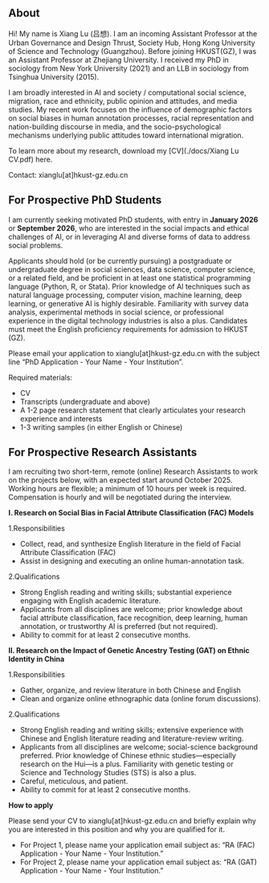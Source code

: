 ## About
Hi! My name is Xiang Lu (吕想). I am an incoming Assistant Professor at the Urban Governance and Design Thrust, Society Hub, Hong Kong University of Science and Technology (Guangzhou). Before joining HKUST(GZ), I was an Assistant Professor at Zhejiang University. I received my PhD in sociology from New York University (2021) and an LLB in sociology from Tsinghua University (2015).

I am broadly interested in AI and society / computational social science, migration, race and ethnicity, public opinion and attitudes, and media studies. My recent work focuses on the influence of demographic factors on social biases in human annotation processes, racial representation and nation-building discourse in media, and the socio-psychological mechanisms underlying public attitudes toward international migration.

To learn more about my research, download my [CV](./docs/Xiang Lu CV.pdf) here.

Contact: xianglu[at]hkust-gz.edu.cn

## For Prospective PhD Students

I am currently seeking motivated PhD students, with entry in **January 2026** or **September 2026**, who are interested in the social impacts and ethical challenges of AI, or in leveraging AI and diverse forms of data to address social problems.

Applicants should hold (or be currently pursuing) a postgraduate or undergraduate degree in social sciences, data science, computer science, or a related field, and be proficient in at least one statistical programming language (Python, R, or Stata). Prior knowledge of AI techniques such as natural language processing, computer vision, machine learning, deep learning, or generative AI is highly desirable. Familiarity with survey data analysis, experimental methods in social science, or professional experience in the digital technology industries is also a plus. Candidates must meet the English proficiency requirements for admission to HKUST (GZ).

Please email your application to xianglu[at]hkust-gz.edu.cn with the subject line “PhD Application - Your Name - Your Institution”. 

Required materials: 

- CV
- Transcripts (undergraduate and above)
- A 1-2 page research statement that clearly articulates your research experience and interests
- 1-3 writing samples (in either English or Chinese)

## For Prospective Research Assistants

I am recruiting two short-term, remote (online) Research Assistants to work on the projects below, with an expected start around October 2025. Working hours are flexible; a minimum of 10 hours per week is required. Compensation is hourly and will be negotiated during the interview.

**I. Research on Social Bias in Facial Attribute Classification (FAC) Models**

1.Responsibilities

- Collect, read, and synthesize English literature in the field of Facial Attribute Classification (FAC) 
- Assist in designing and executing an online human-annotation task.

2.Qualifications

- Strong English reading and writing skills; substantial experience engaging with English academic literature.
- Applicants from all disciplines are welcome; prior knowledge about facial attribute classification, face recognition, deep learning, human annotation, or trustworthy AI is preferred (but not required).
- Ability to commit for at least 2 consecutive months.

**II. Research on the Impact of Genetic Ancestry Testing (GAT) on Ethnic Identity in China**

1.Responsibilities

- Gather, organize, and review literature in both Chinese and English
- Clean and organize online ethnographic data (online forum discussions).

2.Qualifications

- Strong English reading and writing skills; extensive experience with Chinese and English literature reading and literature-review writing.
- Applicants from all disciplines are welcome; social-science background preferred. Prior knowledge of Chinese ethnic studies—especially research on the Hui—is a plus. Familiarity with genetic testing or Science and Technology Studies (STS) is also a plus.
- Careful, meticulous, and patient.
- Ability to commit for at least 2 consecutive months.

**How to apply**

Please send your CV to xianglu[at]hkust-gz.edu.cn and briefly explain why you are interested in this position and why you are qualified for it.
- For Project 1, please name your application email subject as: “RA (FAC) Application - Your Name - Your Institution.”
- For Project 2, please name your application email subject as: “RA (GAT) Application - Your Name - Your Institution.”













